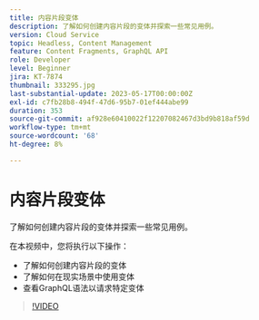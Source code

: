 ```yaml
---
title: 内容片段变体
description: 了解如何创建内容片段的变体并探索一些常见用例。
version: Cloud Service
topic: Headless, Content Management
feature: Content Fragments, GraphQL API
role: Developer
level: Beginner
jira: KT-7874
thumbnail: 333295.jpg
last-substantial-update: 2023-05-17T00:00:00Z
exl-id: c7fb28b8-494f-47d6-95b7-01ef444abe99
duration: 353
source-git-commit: af928e60410022f12207082467d3bd9b818af59d
workflow-type: tm+mt
source-wordcount: '68'
ht-degree: 8%

---
```


# 内容片段变体

了解如何创建内容片段的变体并探索一些常见用例。

在本视频中，您将执行以下操作：

+ 了解如何创建内容片段的变体
+ 了解如何在现实场景中使用变体
+ 查看GraphQL语法以请求特定变体

>[!VIDEO](https://video.tv.adobe.com/v/333295?quality=12&learn=on)

